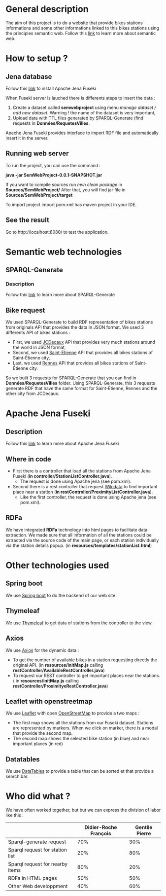 # General description
The aim of this project is to do a website that provide bikes stations informations and some other informations linked to this bikes stations using the principles semantic web. Follow this [link](https://en.wikipedia.org/wiki/Semantic_Web) to learn more about semantic web.


# How to setup ?
## Jena database 
Follow this [link](https://jena.apache.org/download/index.cgi) to install Apache Jena Fuseki

When Fuseki server is lauched there is differents steps to insert the data :

1. Create a dataset called **semwebproject** using menu *manage dataset / add new dataset*. Warning ! the name of the dataset is very important,
2. Upload data with TTL files generated by SPARQL-Generate (find requests in **Données/RequetesVilles**.


Apache Jena Fuseki provides interface to import RDF file and automatically insert it in the server.
## Running web server
To run the project, you can use the command :

**java -jar SemWebProject-0.0.1-SNAPSHOT.jar**

If you want to compile sources run 
*mvn clean package* in **Sources/SemWebProject/**
After that, you will find jar file in **Sources/SemWebProject/target**

To import project import pom.xml has maven project in your IDE.

## See the result 
Go to http://localhost:8080/ to test the application.


# Semantic web technologies
## SPARQL-Generate
### Description
Follow this [link](https://ci.mines-stetienne.fr/sparql-generate/) to learn more about SPARQL-Generate
##  Bike request
We used SPARQL-Generate to build RDF representation of bikes stations from originals API that provides the data in JSON format. We used 3 differents API of bikes stations :

* First, we used [JCDecaux](https://developer.jcdecaux.com/#/opendata/vls?page=getstarted) API that provides very much stations around the world in JSON format,
* Second, we used [Saint-Étienne](https://saint-etienne-gbfs.klervi.net/gbfs/en/station_information.json) API that provides all bikes stations of Saint-Étienne city,
* Last, we used [Rennes](https://data.rennesmetropole.fr/api/records/1.0/search/?dataset=etat-des-stations-le-velo-star-en-temps-reel) API that provides all bikes stations of Saint-Étienne city.

So we built 3 requests for SPARQL-Generate that you can find in **Données/RequetesVilles** folder. Using SPARQL-Generate, this 3 requests generate RDF that have the same format for Saint-Étienne, Rennes and the other city from JCDecaux.


# Apache Jena Fuseki
## Description
Follow this [link](https://jena.apache.org/index.html) to learn more about Apache Jena Fuseki

## Where in code
* First there is a controller that load all the stations from Apache Jena Fuseki (**in controller/StationListController.java**). 
	* The request is done using Apache jena (see pom.xml).
* Second there is a rest controller that request [Wikidata](https://www.wikidata.org/wiki/Wikidata:Main_Page) to find important place near a station 
(**in restController/ProximityListController.java**).
	* Like the first controller, the request is done using Apache jena (see pom.xml).

## RDFa
  
We have integrated **RDFa** technology into html pages to facilitate data extraction. We made sure that all information of all the stations could be extracted via the source code of the main page, or each station individually via the station details popup. (in **resources/templates/stationList.html**)
# Other technologies used
## Spring boot
We use [Spring boot](https://spring.io/projects/spring-boot) to do the backend of our web site.
## Thymeleaf
We use [Thymeleaf](https://www.thymeleaf.org/) to get data of stations from the controller to the view.
## Axios
We use [Axios](https://github.com/axios/axios) for the dynamic data :
* To get the number of available bikes in a station requesting directly the original API. (in **resources/initMap.js** calling **restController/AvailableRestController.java**)
* To request our REST controller to get important places near the stations. ( in **resources/initMap.js** calling **restController/ProximityeRestController.java**)

## Leaflet with openstreetmap
We use [Leaflet](https://leafletjs.com/) with open [OpenStreetMap](https://www.openstreetmap.fr/) to provide a two maps :
* The first map shows all the stations from our Fuseki dataset. Stations are represented by markers. When we click on  marker, there is a modal that provide the second map.
* The second map shows the selected bike station (in blue) and near important places (in red)

## Datatables
We use [DataTables](https://datatables.net/) to provide a table that can be sorted et that provide a search bar.

# Who did what ?

We have often worked together, but but we can express the division of labor like this :

|                |Didier-Roche François    |Gentile Pierre                       |
|----------------|-------------------------|--------------|
|Sparql-generate request         |  70%    |      30%     |
|Sparql request for station list |  20%    |      80%     |
|Sparql request for nearby items |  80%    |      20%     |
| RDFa  in HTML pages            |  50%    |      50%     |
| Other Web developpment         |  40%    |      60%     |


